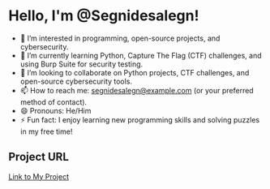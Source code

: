 # Hello, I'm @Segnidesalegn!

- 👀 I’m interested in programming, open-source projects, and cybersecurity.
- 🌱 I’m currently learning Python, Capture The Flag (CTF) challenges, and using Burp Suite for security testing.
- 💞️ I’m looking to collaborate on Python projects, CTF challenges, and open-source cybersecurity tools.
- 📫 How to reach me: segnidesalegn@example.com (or your preferred method of contact).
- 😄 Pronouns: He/Him
- ⚡ Fun fact: I enjoy learning new programming skills and solving puzzles in my free time!

## Project URL
[Link to My Project](https://github.com/Segnidesalegn/Segnidesalegn)

